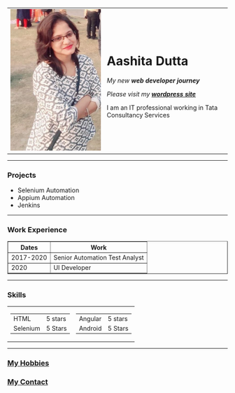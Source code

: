 <!DOCTYPE html>
<html>
<head>
	<meta charset="utf-8">
	<!-- metadata -->
	<title>My first site</title>
</head>
<body>
    <table cellspacing="20">
        <tr>
            <td>
                <img src="my pic.jpg" alt="Aashita Profile">
            </td>
            <td>
                <h1> Aashita Dutta </h1>
                <p><em>My new <strong>web developer journey</strong></em></p>
                <p><em>Please visit my <strong><a href="https://aashitadutta2013.wordpress.com/">wordpress site</a></strong></em></p>
                <p>I am an IT professional working in Tata Consultancy Services </p>
            </td>
        </tr>
    </table>
	<hr>
    <h3>Projects</h3>
    <ul>
    	<li>Selenium Automation</li>
    	<li>Appium Automation</li>
    	<li>Jenkins</li>
    </ul>
    <hr>
   <h3>Work Experience</h3> 
   <table border="1">
    <thead>
        <tr>
            <th>Dates</th>
            <th> Work</th>
        </tr>
    </thead>
    <tbody>
        <tr>
           <td>2017-2020</td>
           <td>Senior Automation Test Analyst</td>
       </tr>
       <tr>
          <td>2020</td>
           <td>UI Developer</td> 
       </tr>
    </tbody>
    <tfoot></tfoot>
    </table border="1" cellspacing="20">
    <hr>
    <h3>Skills</h3>
    <table>
        <tr>
            <td>
               <table>
                <tr>
                    <td>HTML</td>
                    <td>5 stars</td>
                </tr>
                <tr>
                    <td>Selenium</td>
                    <td>5 Stars</td>
                </tr>
                </table> 
            </td>
            <td>
               <table>
               <tr>
                   <td>Angular</td>
                   <td>5 stars</td>
               </tr>
               <tr>
                    <td>Android</td>
                    <td>5 Stars</td>
                </tr>
                </table> 
            </td>
        </tr>
    </table>
    <hr>
   <h3><a href="Hobbies.html">My Hobbies</a></h3>
   <h3><a href="Contacts.html">My Contact</a></h3>
</body>
</html>

